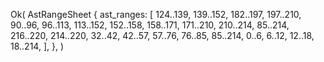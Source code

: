 Ok(
    AstRangeSheet {
        ast_ranges: [
            124..139,
            139..152,
            182..197,
            197..210,
            90..96,
            96..113,
            113..152,
            152..158,
            158..171,
            171..210,
            210..214,
            85..214,
            216..220,
            214..220,
            32..42,
            42..57,
            57..76,
            76..85,
            85..214,
            0..6,
            6..12,
            12..18,
            18..214,
        ],
    },
)